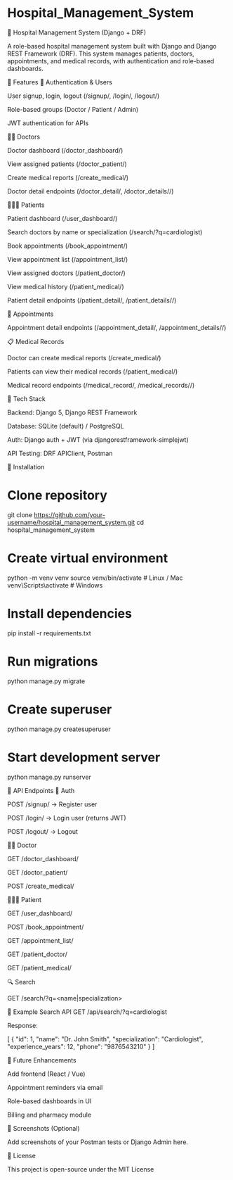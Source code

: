 # Hospital_Management_System
🏥 Hospital Management System (Django + DRF)

A role-based hospital management system built with Django and Django REST Framework (DRF).
This system manages patients, doctors, appointments, and medical records, with authentication and role-based dashboards.

🔹 Features
👥 Authentication & Users

User signup, login, logout (/signup/, /login/, /logout/)

Role-based groups (Doctor / Patient / Admin)

JWT authentication for APIs

👨‍⚕️ Doctors

Doctor dashboard (/doctor_dashboard/)

View assigned patients (/doctor_patient/)

Create medical reports (/create_medical/)

Doctor detail endpoints (/doctor_detail/, /doctor_details/<id>/)

🧑‍🤝‍🧑 Patients

Patient dashboard (/user_dashboard/)

Search doctors by name or specialization (/search/?q=cardiologist)

Book appointments (/book_appointment/)

View appointment list (/appointment_list/)

View assigned doctors (/patient_doctor/)

View medical history (/patient_medical/)

Patient detail endpoints (/patient_detail/, /patient_details/<id>/)

📅 Appointments

Appointment detail endpoints (/appointment_detail/, /appointment_details/<id>/)

📋 Medical Records

Doctor can create medical reports (/create_medical/)

Patients can view their medical records (/patient_medical/)

Medical record endpoints (/medical_record/, /medical_records/<id>/)

🔹 Tech Stack

Backend: Django 5, Django REST Framework

Database: SQLite (default) / PostgreSQL

Auth: Django auth + JWT (via djangorestframework-simplejwt)

API Testing: DRF APIClient, Postman

🔹 Installation
# Clone repository
git clone https://github.com/your-username/hospital_management_system.git
cd hospital_management_system

# Create virtual environment
python -m venv venv
source venv/bin/activate   # Linux / Mac
venv\Scripts\activate      # Windows

# Install dependencies
pip install -r requirements.txt

# Run migrations
python manage.py migrate

# Create superuser
python manage.py createsuperuser

# Start development server
python manage.py runserver

🔹 API Endpoints
🔑 Auth

POST /signup/ → Register user

POST /login/ → Login user (returns JWT)

POST /logout/ → Logout

👨‍⚕️ Doctor

GET /doctor_dashboard/

GET /doctor_patient/

POST /create_medical/

🧑‍🤝‍🧑 Patient

GET /user_dashboard/

POST /book_appointment/

GET /appointment_list/

GET /patient_doctor/

GET /patient_medical/

🔍 Search

GET /search/?q=<name|specialization>

🔹 Example Search API
GET /api/search/?q=cardiologist


Response:

[
  {
    "id": 1,
    "name": "Dr. John Smith",
    "specialization": "Cardiologist",
    "experience_years": 12,
    "phone": "9876543210"
  }
]

🔹 Future Enhancements

Add frontend (React / Vue)

Appointment reminders via email

Role-based dashboards in UI

Billing and pharmacy module

🔹 Screenshots (Optional)

Add screenshots of your Postman tests or Django Admin here.

🔹 License

This project is open-source under the MIT License
